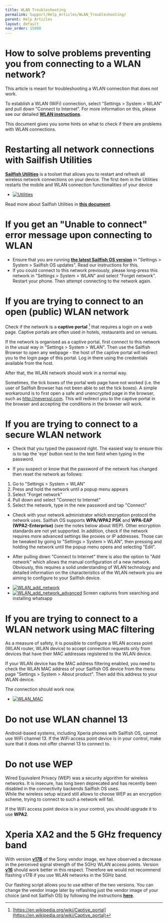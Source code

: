 ```yaml
---
title: WLAN Troubleshooting
permalink: Support/Help_Articles/WLAN_Troubleshooting/
parent: Help Articles
layout: default
nav_order: 15000
---
```


# How to solve problems preventing you from connecting to a WLAN network?

This article is meant for troubleshooting a WLAN connection that does not work.

To establish a WLAN (WiFi) connection, select "Settings > System > WLAN" and pull down "Connect to Internet". For more information on this, please see our detailed **[WLAN instructions](/Support/Help_Articles/Internet_Connections/)**.

This document gives you some hints on what to check if there are problems with WLAN connections.

# Restarting all network connections with Sailfish Utilities

**[Sailfish Utilities](/Support/Help_Articles/Tips_and_Tricks/#sailfish-utilities)** is a toolset that allows you to restart and refresh all wireless network connections on your device. The first item in the Utilities restarts the mobile and WLAN connection functionalities of your device

<div class="flex-images" markdown="1">

* <a href="WLAN_utilities_network.png" class="narrow-image"><img src="WLAN_utilities_network.png" alt="Utilities"></a>
  <span class="md_figcaption">
  </span>
</div>

Read more about Sailfish Utilities in **[this document](/Support/Help_Articles/Tips_and_Tricks/#restart-network-connections)**.

# If you get an "Unable to connect" error message upon connecting to WLAN
* Ensure that you are running **[the latest Sailfish OS version](/Support/Help_Articles/Updating_Sailfish_OS/)** in "Settings >  System > Sailfish OS updates". Read our instructions for this.
* If you could connect to this network previously, please long-press this network in "Settings > System > WLAN" and select "Forget network". Restart your phone. Then attempt connecting to the network again.

# If you are trying to connect to an open (public) WLAN network
Check if the network is a **captive portal** [^1] that requires a login on a web page. Captive portals are often used in hotels, restaurants and on venues.

If the network is organised as a captive portal, first connect to this network in the usual way in "Settings > System > WLAN". Then use the Sailfish Browser to open any webpage - the host of the captive portal will redirect you to the login page of this portal. Log in there using the credentials available from the host.

After that, the WLAN network should work in a normal way.

Sometimes, the tick boxes of the portal web page have not worked (i.e. the user of Sailfish Browser has not been able to set the tick boxes). A simple workaround is to first open a safe and unencrypted page in the browser, such as http://neverssl.com.  This will redirect you to the captive portal in the browser and accepting the conditions in the browser will work.

[^1]: [https://en.wikipedia.org/wiki/Captive_portal](https://en.wikipedia.org/wiki/Captive_portal)

# If you are trying to connect to a secure WLAN network
* Check that you typed the password right. The easiest way to ensure this is to tap the 'eye' button next to the text field when typing in the password.

* If you suspect or know that the password of the network has changed then reset the network as follows:
1. Go to "Settings  > System > WLAN"
2. Press and hold the network until a popup menu appears
3. Select "Forget network"
4. Pull down and select "Connect to Internet"
5. Select the network, type in the new password and tap "Connect"

* Check with your network administrator which encryption protocol the network uses. Sailfish OS supports **WPA/WPA2 PSK** and **WPA-EAP (WPA2-Enterprise)** (see the notes below about WEP).  Other encryption standards are not yet supported. In addition, check if the network requires more advanced settings like proxies or IP addresses. Those can be tweaked by going to "Settings > System > WLAN", then pressing and holding the network until the popup menu opens and selecting "Edit".

* After pulling down "Connect to Internet" there is also the option to "Add network" which allows the manual configuration of a new network. Obviously, this requires a solid understanding of WLAN technology and detailed information on the characteristics of the WLAN network you are aiming to configure to your Sailfish device.

<div class="flex-images" markdown="1">

* <a href="WLAN_add_network.png"><img src="WLAN_add_network.png" alt="WLAN_add_network"></a>
  <span class="md_figcaption">
  </span>
* <a href="WLAN_add_network_advanced.png"><img src="WLAN_add_network_advanced.png" alt="WLAN_add_network_advanced"></a>
  <span class="md_figcaption">
  </span>
  Screen captures from searching and installing whatsapp 
</div>

# If you are trying to connect to a WLAN network using MAC filtering
As a measure of safety, it is possible to configure a WLAN access point (WLAN router, WLAN device) to accept connection requests only from devices that have their MAC addresses registered to the WLAN device.

If your WLAN device has the MAC address filtering enabled, you need to check the WLAN MAC address of your Sailfish OS device from the menu page "Settings > System > About product". Then add this address to your WLAN device.

The connection should work now.

<div class="flex-images" markdown="1">

* <a href="WLAN_MAC.png" class="narrow-image"><img src="WLAN_MAC.png" alt="WLAN_MAC"></a>
  <span class="md_figcaption">
  </span>
</div>

# Do not use WLAN channel 13
Android-based systems, including Xperia phones with Sailfish OS, cannot use WiFi channel 13. If the WiFi access point device is in your control, make sure that it does not offer channel 13 to connect to.

# Do not use WEP
Wired Equivalent Privacy (WEP) was a security algorithm for wireless networks. It is insecure, has long been deprecated and has recently been disabled in the connectivity backends Sailfish OS uses.  
While the wireless setup wizard still allows to choose WEP as an encryption scheme, trying to connect to such a network will fail.

If the WiFi access point device is in your control, you should upgrade it to use **WPA2**.

# Xperia XA2 and the 5 GHz frequency band
With version **[v17B](https://developer.sony.com/file/download/software-binaries-for-aosp-oreo-android-8-1-kernel-4-4-nile)** of the Sony vendor image, we have observed a decrease in the perceived signal strength of the 5GHz WLAN access points. Version **[v16](https://developer.sony.com/file/download/software-binaries-for-aosp-oreo-android-8-1-kernel-4-4-nile-v16/)** should work better in this respect. Therefore we would not recommend flashing v17B if you use WLAN networks in the 5GHz band.

Our flashing script allows you to use either of the two versions. You can change the vendor image later by reflashing just the vendor image of your choice (and not Sailfish OS) by following the instructions **[here](/Support/Help_Articles/Updating_Vendor_Image/)**.


